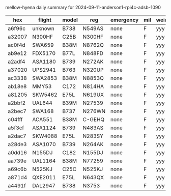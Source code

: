 mellow-hyena daily summary for 2024-09-11-anderson1-rpi4c-adsb-1090

|hex|flight|model|reg|emergency|mil|weirdo|
|--|--|--|--|--|--|--|
|a6f96c|unknown|B738|N549AS|none|F|yyy|
|a32007|N300HF|C25B|N300HF|none|F|yyy|
|ac0f4d|SWA659|B38M|N8762Q|none|F|yyy|
|ab9e12|FDX5170|B77L|N848FD|none|F|yyy|
|a2adf4|ASA1180|B739|N272AK|none|F|yyy|
|a37020|UPS2941|B763|N320UP|none|F|yyy|
|ac3338|SWA2853|B38M|N8853Q|none|F|yyy|
|ab18e8|MMY53|C172|N814HA|none|F|yyy|
|a81205|SKW5462|E75L|N619UX|none|F|yyy|
|a2bbf2|UAL644|B39M|N27539|none|F|yyy|
|a2bec7|SWA168|B737|N276WN|none|F|yyy|
|c04fff|ACA551|B38M|C-GEHQ|none|F|yyy|
|a5f3cf|ASA1124|B739|N483AS|none|F|yyy|
|a2dac7|SKW4088|E75L|N283SY|none|F|yyy|
|a28de3|ASA1070|B739|N264AK|none|F|yyy|
|a0dd16|N155DJ|C182|N155DJ|none|F|yyy|
|aa739e|UAL1164|B38M|N77259|none|F|yyy|
|a69c6b|N525KJ|C25C|N525KJ|none|F|yyy|
|a871d4|QXE2011|E75L|N643QX|none|F|yyy|
|a4491f|DAL2947|B738|N3753|none|F|yyy|
